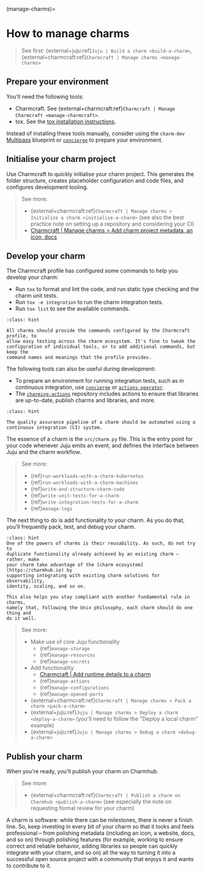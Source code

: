 (manage-charms)=
# How to manage charms

> See first: {external+juju:ref}`Juju | Build a charm <build-a-charm>`, {external+charmcraft:ref}`Charmcraft | Manage charms <manage-charms>`

## Prepare your environment

You'll need the following tools:

- Charmcraft. See {external+charmcraft:ref}`Charmcraft | Manage Charmcraft <manage-charmcraft>`.
- tox. See the [tox installation instructions](https://tox.wiki/en/stable/installation.html#as-tool).

Instead of installing these tools manually, consider using the `charm-dev` [Multipass](https://canonical.com/multipass) blueprint or [`concierge`](https://github.com/jnsgruk/concierge) to prepare your environment.

## Initialise your charm project

Use Charmcraft to quickly initialise your charm project. This generates the
folder structure, creates placeholder configuration and code files, and
configures development tooling.

> See more:
>
> * {external+charmcraft:ref}`Charmcraft | Manage charms > Initialize a charm <initialise-a-charm>` (see also the best practice note on setting up a repository and considering your CI)
> * [Charmcraft | Manage charms > Add charm project metadata, an icon, docs](https://canonical-charmcraft.readthedocs-hosted.com/en/latest/howto/manage-charms/#add-charm-project-metadata-an-icon-docs)

<!--
TODO: Add a reference link in charmcraft for the link above and the 'runtime details' one below, and switch over to external refs.
-->

## Develop your charm

The Charmcraft profile has configured some commands to help you develop your charm:

- Run `tox` to format and lint the code, and run static type checking and the
  charm unit tests.
- Run `tox -e integration` to run the charm integration tests.
- Run `tox list` to see the available commands.

```{admonition} Best practice
:class: hint

All charms should provide the commands configured by the Charmcraft profile, to
allow easy testing across the charm ecosystem. It's fine to tweak the
configuration of individual tools, or to add additional commands, but keep the
command names and meanings that the profile provides.
```

The following tools can also be useful during development:

- To prepare an environment for running integration tests, such as in continuous integration, use [`concierge`](https://github.com/jnsgruk/concierge) or [`actions-operator`](https://github.com/charmed-kubernetes/actions-operator).
- The [`charming-actions`](https://github.com/canonical/charming-actions) repository includes actions to ensure that libraries are up-to-date, publish charms and libraries, and more.

```{admonition} Best practice
:class: hint

The quality assurance pipeline of a charm should be automated using a
continuous integration (CI) system.
```

The essence of a charm is the ``src/charm.py`` file. This is the entry point for
your code whenever Juju emits an event, and defines the interface between Juju
and the charm workflow.

> See more:
>
> - {ref}`run-workloads-with-a-charm-kubernetes`
> - {ref}`run-workloads-with-a-charm-machines`
> - {ref}`write-and-structure-charm-code`
> - {ref}`write-unit-tests-for-a-charm`
> - {ref}`write-integration-tests-for-a-charm`
> - {ref}`manage-logs`

The next thing to do is add functionality to your charm.
As you do that, you'll frequently pack, test, and debug your charm.

```{admonition} Best practice
:class: hint
One of the powers of charms is their reusability. As such, do not try to
duplicate functionality already achieved by an existing charm – rather, make
your charm take advantage of the [charm ecosystem](https://charmhub.io) by
supporting integrating with existing charm solutions for observability,
identity, scaling, and so on.

This also helps you stay compliant with another fundamental rule in charms,
namely that, following the Unix philosophy, each charm should do one thing and
do it well.
```

> See more:
>
> * Make use of core Juju functionality
>   - {ref}`manage-storage`
>   - {ref}`manage-resources`
>   - {ref}`manage-secrets`
> * Add functionality
>   - [Charmcraft | Add runtime details to a charm](https://canonical-charmcraft.readthedocs-hosted.com/en/latest/howto/manage-charms/#add-runtime-details-to-a-charm)
>   - {ref}`manage-actions`
>   - {ref}`manage-configurations`
>   - {ref}`manage-opened-ports`
> * {external+charmcraft:ref}`Charmcraft | Manage charms > Pack a charm <pack-a-charm>`
> * {external+juju:ref}`Juju | Manage charms > Deploy a charm <deploy-a-charm>` (you'll need to follow the "Deploy a local charm" example)
> * {external+juju:ref}`Juju | Manage charms > Debug a charm <debug-a-charm>`

## Publish your charm

When you're ready, you'll publish your charm on Charmhub.

> See more:
>
> * {external+charmcraft:ref}`Charmcraft | Publish a charm on Charmhub <publish-a-charm>` (see especially the note on requesting formal review for your charm)

A charm is software: while there can be milestones, there is never a finish
line. So, keep investing in every bit of your charm so that it looks and feels
professional – from polishing metadata (including an icon, a website, docs, and
so on) through polishing features (for example, working to ensure correct and
reliable behavior, adding libraries so people can quickly integrate with your
charm, and so on) all the way to turning it into a successful open source
project with a community that enjoys it and wants to contribute to it.
